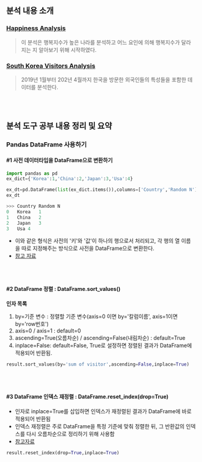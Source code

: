 ## 분석 내용 소개
### [Happiness Analysis](https://github.com/alyssa1996/DataAnalysis/blob/main/Happiness%20Analysis.ipynb)
> 이 분석은 행복지수가 높은 나라를 분석하고 어느 요인에 의해 행복지수가 달라지는 지 알아보기 위해 시작하였다.
### [South Korea Visitors Analysis](https://github.com/alyssa1996/DataAnalysis/blob/main/South%20Korea%20Vistiors.ipynb)
> 2019년 1월부터 202년 4월까지 한국을 방문한 외국인들의 특성들을 포함한 데이터를 분석한다.

<br></br>
## 분석 도구 공부 내용 정리 및 요약 
### Pandas DataFrame 사용하기
#### #1 사전 데이터타입을 DataFrame으로 변환하기
```python
import pandas as pd
ex_dict={'Korea':1,'China':2,'Japan':3,'Usa':4}

ex_dt=pd.DataFrame(list(ex_dict.items()),columns=['Country','Random N'])
ex_dt

>>>	Country	Random N
0	Korea	1
1	China	2
2	Japan	3
3	Usa	4
```
* 이와 같은 형식은 사전의 '키'와 '값'이 하나의 행으로서 처리되고, 각 행의 열 이름을 따로 지정해주는 방식으로 사전을 DataFrame으로 변환한다.<br>
* [참고 자료](https://www.delftstack.com/ko/howto/python-pandas/how-to-convert-python-dictionary-to-pandas-dataframe/)

<br></br>
#### #2 DataFrame 정렬 : DataFrame.sort_values()
**인자 목록**
1. by=기준 변수 : 정렬할 기준 변수(axis=0 이면 by='칼럼이름', axis=1이면 by='row번호')
2. axis=0 / axis=1 : default=0
3. ascending=True(오름차순) / ascending=False(내림차순) : default=True
4. inplace=False: default=False, True로 설정하면 정렬된 결과가 DataFrame에 적용되어 반환됨.
```python
result.sort_values(by='sum of visitor',ascending=False,inplace=True)
```

<br></br>
#### #3 DataFrame 인덱스 재정렬 : DataFrame.reset_index(drop=True)
* 인자로 inplace=True를 삽입하면 인덱스가 재정렬된 결과가 DataFrame에 바로 적용되어 반환됨
* 인덱스 재정렬은 주로 DataFrame을 특정 기준에 맞춰 정렬한 뒤, 그 반환값의 인덱스를 다시 오름차순으로 정리하기 위해 사용함
* [참고자료](https://specialscene.tistory.com/44)
```python
result.reset_index(drop=True,inplace=True)
```
